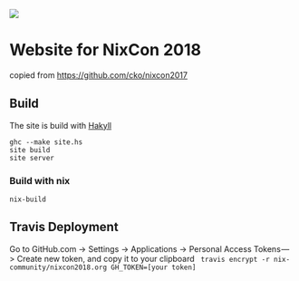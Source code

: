 <a href="https://travis-ci.org/nix-community/nixcon2018.org"><img src="https://travis-ci.org/nix-community/nixcon2018.org.svg?branch=master"></a>

# Website for NixCon 2018

copied from https://github.com/cko/nixcon2017

## Build

The site is build with [Hakyll](https://jaspervdj.be/hakyll/)

    ghc --make site.hs
    site build
    site server

### Build with nix

    nix-build

## Travis Deployment

Go to GitHub.com -> Settings -> Applications -> Personal Access Tokens — > Create new token, and copy it to your clipboard
` travis encrypt -r nix-community/nixcon2018.org GH_TOKEN=[your token]`
